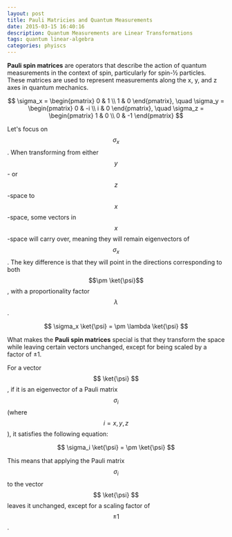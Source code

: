 ```yaml
---
layout: post
title: Pauli Matricies and Quantum Measurements
date: 2015-03-15 16:40:16
description: Quantum Measurements are Linear Transformations
tags: quantum linear-algebra
categories: phyiscs
---
```


**Pauli spin matrices** are operators that describe the action of quantum measurements in the context of spin, particularly for spin-½ particles. These matrices are used to represent measurements along the x, y, and z axes in quantum mechanics.

$$
\sigma_x = \begin{pmatrix} 0 & 1 \\ 1 & 0 \end{pmatrix}, \quad
\sigma_y = \begin{pmatrix} 0 & -i \\ i & 0 \end{pmatrix}, \quad
\sigma_z = \begin{pmatrix} 1 & 0 \\ 0 & -1 \end{pmatrix}
$$

Let's focus on $$\sigma_x$$. When transforming from either $$y$$- or $$z$$-space to $$x$$-space, some vectors in $$x$$-space will carry over, meaning they will remain eigenvectors of $$\sigma_x$$. The key difference is that they will point in the directions corresponding to both $$\pm \ket{\psi}$$, with a proportionality factor $$\lambda$$.

$$
\sigma_x \ket{\psi} = \pm \lambda \ket{\psi}
$$

What makes the **Pauli spin matrices** special is that they transform the space while leaving certain vectors unchanged, except for being scaled by a factor of ±1.

For a vector $$ \ket{\psi} $$, if it is an eigenvector of a Pauli matrix $$ \sigma_i $$ (where $$ i = x, y, z $$ ), it satisfies the following equation:

$$
\sigma_i \ket{\psi} = \pm \ket{\psi}
$$

This means that applying the Pauli matrix $$ \sigma_i $$ to the vector $$ \ket{\psi} $$ leaves it unchanged, except for a scaling factor of $$ \pm 1 $$.
